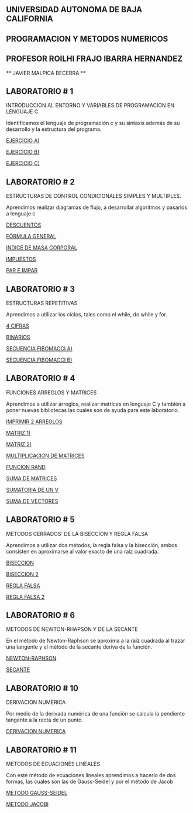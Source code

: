 ## UNIVERSIDAD AUTONOMA DE BAJA CALIFORNIA   

  

   

  

## PROGRAMACION Y METODOS NUMERICOS   

  

   

  

## PROFESOR ROILHI FRAJO IBARRA HERNANDEZ   

  

   

  

** JAVIER MALPICA BECERRA **  

  

   

  

## LABORATORIO # 1  

INTRODUCCION AL ENTORNO Y VARIABLES DE PROGRAMACION EN LENGUAJE C 

Identificamos el lenguaje de programación c y su sintaxis además de su desarrollo y la estructura del programa. 

  

[EJERCICIO A)](https://github.com/Malpica7/Proyecto-Final-PyMN-28/blob/main/Laboratorio/LABORATORIO%231/Ejercicio%20a%20PyM.cpp) 

  

[EJERCICIO B)](https://github.com/Malpica7/Proyecto-Final-PyMN-28/blob/main/Laboratorio/LABORATORIO%231/Ejercicio%20b%20PyM.cpp) 

  

[EJERCICIO C)](https://github.com/Malpica7/Proyecto-Final-PyMN-28/blob/main/Laboratorio/LABORATORIO%231/Ejercicio%20c%20PyM.cpp) 

  

   

  

## LABORATORIO # 2  

 ESTRUCTURAS DE CONTROL CONDICIONALES SIMPLES Y MULTIPLES. 

Aprendimos realizar diagramas de flujo, a desarrollar algoritmos y pasarlos a lenguaje c 

 

[DESCUENTOS](https://github.com/Malpica7/Proyecto-Final-PyMN-28/blob/main/Laboratorio/LABORATORIO%232/Descuentos.cpp) 

  

[FÓRMULA GENERAL](https://github.com/Malpica7/Proyecto-Final-PyMN-28/blob/main/Laboratorio/LABORATORIO%232/FormulaGeneral.cpp) 

  

[INDICE DE MASA CORPORAL](https://github.com/Malpica7/Proyecto-Final-PyMN-28/blob/main/Laboratorio/LABORATORIO%232/IMC.cpp) 

  

[IMPUESTOS](https://github.com/Malpica7/Proyecto-Final-PyMN-28/blob/main/Laboratorio/LABORATORIO%232/impuestos.cpp) 

  

[PAR E IMPAR](https://github.com/Malpica7/Proyecto-Final-PyMN-28/blob/main/Laboratorio/LABORATORIO%232/Par%20e%20Impar.cpp) 

  

   

  

## LABORATORIO # 3  

 ESTRUCTURAS REPETITIVAS 

Aprendimos a utilizar los ciclos, tales como el while, do while y for. 

 

[4 CIFRAS](https://github.com/Malpica7/Proyecto-Final-PyMN-28/blob/main/Laboratorio/LABORATORIO%233/4%20cifras.cpp) 

  

[BINARIOS](https://github.com/Malpica7/Proyecto-Final-PyMN-28/blob/main/Laboratorio/LABORATORIO%233/Binarios.cpp) 

  

[SECUENCIA FIBOMACCI A)](https://github.com/Malpica7/Proyecto-Final-PyMN-28/blob/main/Laboratorio/LABORATORIO%233/Secuencia%20Fibomacci%20a.cpp) 

  

[SECUENCIA FIBOMACCI B)](https://github.com/Malpica7/Proyecto-Final-PyMN-28/blob/main/Laboratorio/LABORATORIO%233/Secuencia%20Fibomacci%20b.cpp) 

  

   

  

## LABORATORIO # 4  

 FUNCIONES ARREGLOS Y MATRICES 

Aprendimos a utilizar arreglos, realizar matrices en lenguaje C y también a poner nuevas bibliotecas las cuales son de ayuda para este laboratorio. 

 

[IMPRIMIR 2 ARREGLOS](https://github.com/Malpica7/Proyecto-Final-PyMN-28/blob/main/Laboratorio/LABORATORIO%234/Imprimir%202%20arreglos.cpp) 

  

[MATRIZ 1)](https://github.com/Malpica7/Proyecto-Final-PyMN-28/blob/main/Laboratorio/LABORATORIO%234/Matriz%201.cpp) 

  

[MATRIZ 2)](https://github.com/Malpica7/Proyecto-Final-PyMN-28/blob/main/Laboratorio/LABORATORIO%234/Matriz%202.cpp) 

  

[MULTIPLICACION DE MATRICES](https://github.com/Malpica7/Proyecto-Final-PyMN-28/blob/main/Laboratorio/LABORATORIO%234/Multiplicacion%20de%20matricez.cpp) 

  

[FUNCION RAND](https://github.com/Malpica7/Proyecto-Final-PyMN-28/blob/main/Laboratorio/LABORATORIO%234/Rand.cpp) 

 

[SUMA DE MATRICES](https://github.com/Malpica7/Proyecto-Final-PyMN-28/blob/main/Laboratorio/LABORATORIO%234/Suma%20Matricez.cpp) 

 

[SUMATORIA DE UN V](https://github.com/Malpica7/Proyecto-Final-PyMN-28/blob/main/Laboratorio/LABORATORIO%234/Suma%20de%20un%20vector.cpp) 

  

[SUMA DE VECTORES](https://github.com/Malpica7/Proyecto-Final-PyMN-28/blob/main/Laboratorio/LABORATORIO%234/Suma%20de%20vectores.cpp) 

  

  

   

  

## LABORATORIO # 5  

 METODOS CERRADOS: DE LA BISECCION Y REGLA FALSA 

Aprendimos a utilizar dos métodos, la regla falsa y la bisección, ambos consisten en aproximarse al valor exacto de una raíz cuadrada. 

 

[BISECCION](https://github.com/Malpica7/Proyecto-Final-PyMN-28/blob/main/Laboratorio/LABORATORIO%235/Biseccion.cpp) 

  

[BISECCION 2](https://github.com/Malpica7/Proyecto-Final-PyMN-28/blob/main/Laboratorio/LABORATORIO%235/beseccion2.cpp) 

  

[REGLA FALSA](https://github.com/Malpica7/Proyecto-Final-PyMN-28/blob/main/Laboratorio/LABORATORIO%235/regla%20falsa.cpp) 

  

[REGLA FALSA 2](https://github.com/Malpica7/Proyecto-Final-PyMN-28/blob/main/Laboratorio/LABORATORIO%235/regla%20falsa%202.cpp) 

  

   

  

## LABORATORIO # 6  

 METODOS DE NEWTON-RHAPSON Y DE LA SECANTE 

En el método de Newton-Raphson se aproxima a la raíz cuadrada al trazar una tangente y el método de la secante deriva de la función. 

 

[NEWTON-RAPHSON](https://github.com/Malpica7/Proyecto-Final-PyMN-28/blob/main/Laboratorio/LABORATORIO%236/Newton-Raphson%20.cpp) 

  

[SECANTE](https://github.com/Malpica7/Proyecto-Final-PyMN-28/blob/main/Laboratorio/LABORATORIO%236/Secante.cpp) 

  

   

  

## LABORATORIO # 10  

 DERIVACION NUMERICA 

Por medio de la derivada numérica de una función se calcula la pendiente tangente a la recta de un punto. 

 

[DERIVACION NUMERICA](https://github.com/Malpica7/Proyecto-Final-PyMN-28/blob/main/Laboratorio/LABORATORIO%2310/PRACTICA%2310.cpp) 

 

 

 

## LABORATORIO # 11 

METODOS DE ECUACIONES LINEALES 

Con este método de ecuaciones lineales aprendimos a hacerlo de dos formas, las cuales son las de Gauss-Seidel y por el método de Jacob 

 

[METODO GAUSS-SEIDEL](https://github.com/Malpica7/Proyecto-Final-PyMN-28/blob/main/Laboratorio/LABORATORIO%2311/Metodo%20GaussSeidel.cpp) 

 

[METODO JACOBI](https://github.com/Malpica7/Proyecto-Final-PyMN-28/blob/main/Laboratorio/LABORATORIO%2311/Metodo%20Jacobi.cpp)

 
